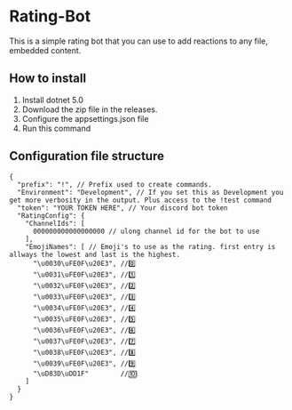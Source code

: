 # Rating-Bot
This is a simple rating bot that you can use to add reactions to any file, embedded content.

## How to install
1. Install dotnet 5.0
2. Download the zip file in the releases.
3. Configure the appsettings.json file
4. Run this command

## Configuration file structure
    {
      "prefix": "!", // Prefix used to create commands.
      "Environment": "Development", // If you set this as Development you get more verbosity in the output. Plus access to the !test command
      "token": "YOUR TOKEN HERE", // Your discord bot token
      "RatingConfig": {
        "ChannelIds": [
          000000000000000000 // ulong channel id for the bot to use
        ],
        "EmojiNames": [ // Emoji's to use as the rating. first entry is allways the lowest and last is the highest.
          "\u0030\uFE0F\u20E3", //0️⃣
          "\u0031\uFE0F\u20E3", //1️⃣
          "\u0032\uFE0F\u20E3", //2️⃣
          "\u0033\uFE0F\u20E3", //3️⃣
          "\u0034\uFE0F\u20E3", //4️⃣
          "\u0035\uFE0F\u20E3", //5️⃣
          "\u0036\uFE0F\u20E3", //6️⃣
          "\u0037\uFE0F\u20E3", //7️⃣
          "\u0038\uFE0F\u20E3", //8️⃣
          "\u0039\uFE0F\u20E3", //9️⃣
          "\uD83D\uDD1F"        //🔟
        ]
      }
    }
